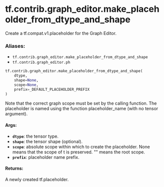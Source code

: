<div itemscope itemtype="http://developers.google.com/ReferenceObject">
<meta itemprop="name" content="tf.contrib.graph_editor.make_placeholder_from_dtype_and_shape" />
<meta itemprop="path" content="Stable" />
</div>

# tf.contrib.graph_editor.make_placeholder_from_dtype_and_shape

Create a tf.compat.v1.placeholder for the Graph Editor.

### Aliases:

* `tf.contrib.graph_editor.make_placeholder_from_dtype_and_shape`
* `tf.contrib.graph_editor.ph`

``` python
tf.contrib.graph_editor.make_placeholder_from_dtype_and_shape(
    dtype,
    shape=None,
    scope=None,
    prefix=_DEFAULT_PLACEHOLDER_PREFIX
)
```

<!-- Placeholder for "Used in" -->

Note that the correct graph scope must be set by the calling function.
The placeholder is named using the function placeholder_name (with no
tensor argument).

#### Args:


* <b>`dtype`</b>: the tensor type.
* <b>`shape`</b>: the tensor shape (optional).
* <b>`scope`</b>: absolute scope within which to create the placeholder. None means
  that the scope of t is preserved. "" means the root scope.
* <b>`prefix`</b>: placeholder name prefix.


#### Returns:

A newly created tf.placeholder.
